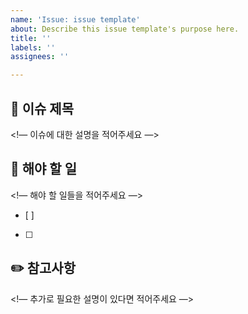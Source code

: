 ```yaml
---
name: 'Issue: issue template'
about: Describe this issue template's purpose here.
title: ''
labels: ''
assignees: ''

---
```


## 📌 이슈 제목
<!— 이슈에 대한 설명을 적어주세요 —>

## 📝 해야 할 일
<!— 해야 할 일들을 적어주세요 —>
- [ ]
- [ ]

## ✏️ 참고사항
<!— 추가로 필요한 설명이 있다면 적어주세요 —>
